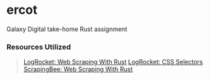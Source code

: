 # ercot
Galaxy Digital take-home Rust assignment

### Resources Utilized
> [LogRocket: Web Scraping With Rust](https://blog.logrocket.com/web-scraping-rust/)
> [LogRocket: CSS Selectors](https://blog.logrocket.com/level-up-your-css-selector-skills/)
> [ScrapingBee: Web Scraping With Rust](https://www.scrapingbee.com/blog/web-scraping-rust/)
